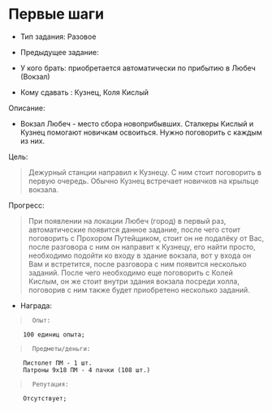 # Первые шаги
 - Тип задания: Разовое
 - Предыдущее задание: 

 - У кого брать: приобретается автоматически по прибытию в Любеч (Вокзал)
 - Кому сдавать : Кузнец, Коля Кислый
 
 Описание:
 
 - Вокзал Любеч - место сбора новоприбывших. Сталкеры Кислый и Кузнец помогают новичкам освоиться. Нужно поговорить с каждым из них.
 
 Цель:

 > Дежурный станции направил к Кузнецу. С ним стоит поговорить в первую очередь. Обычно Кузнец встречает новичков на крыльце вокзала.

 Прогресс:

 >При появлении на локации Любеч (город) в первый раз, автоматические появится данное задание, после чего стоит поговорить с Прохором Путейщиком, стоит он не подалёку от Вас, после разговора с ним он направит к Кузнецу, его найти просто, необходимо подойти ко входу в здание вокзала, вот у входа он Вам и встретится, после разговора с ним появится несколько заданий. После чего необходимо еще поговорить с Колей Кислым, он же стоит внутри здания вокзала посреди холла, поговорив с ним также будет приобретено несколько заданий.

 - Награда:
 
 >		Опыт:
		100 единиц опыта;

 >		Предметы/деньги:
		Пистолет ПМ - 1 шт.
		Патроны 9х18 ПМ - 4 пачки (108 шт.)

 >		Репутация:
		Отсутствует;
